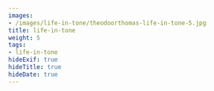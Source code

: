 ```yaml
---
images:
- /images/life-in-tone/theodoorthomas-life-in-tone-5.jpg
title: life-in-tone
weight: 5
tags:
- life-in-tone
hideExif: true
hideTitle: true
hideDate: true
---
```

